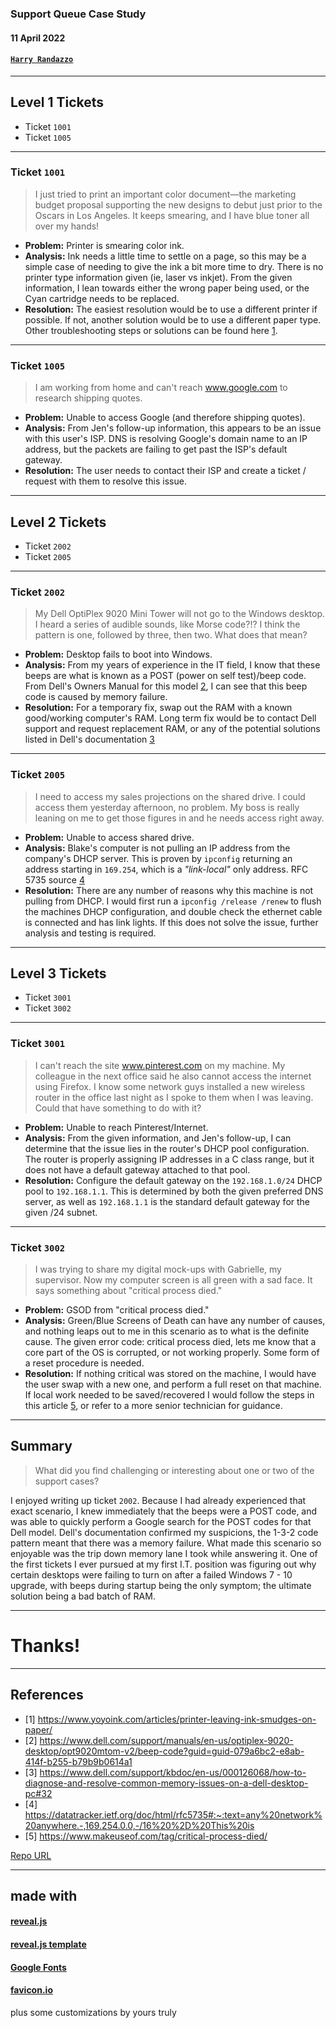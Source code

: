 ### Support Queue Case Study

#### 11 April 2022

#### [`Harry Randazzo`](https://razzle.cloud)

-----

## Level 1 Tickets

- Ticket `1001`
- Ticket `1005`

-----

### Ticket `1001`

> I just tried to print an important color document—the marketing budget proposal supporting the new designs to debut just prior to the Oscars in Los Angeles. It keeps smearing, and I have blue toner all over my hands!

- __Problem:__ Printer is smearing color ink.
- __Analysis:__ Ink needs a little time to settle on a page, so this may be a simple case of needing to give the ink a bit more time to dry. There is no printer type information given (ie, laser vs inkjet). From the given information, I lean towards either the wrong paper being used, or the Cyan cartridge needs to be replaced.
- __Resolution:__ The easiest resolution would be to use a different printer if possible.  If not, another solution would be to use a different paper type.  Other troubleshooting steps or solutions can be found here [1](https://www.yoyoink.com/articles/printer-leaving-ink-smudges-on-paper/).

-----

### Ticket `1005`

> I am working from home and can't reach www.google.com to research shipping quotes.

- __Problem:__ Unable to access Google (and therefore shipping quotes).
- __Analysis:__ From Jen's follow-up information, this appears to be an issue with this user's ISP.  DNS is resolving Google's domain name to an IP address, but the packets are failing to get past the ISP's default gateway.  
- __Resolution:__  The user needs to contact their ISP and create a ticket / request with them to resolve this issue.

-----

## Level 2 Tickets

- Ticket `2002`
- Ticket `2005`

-----

### Ticket `2002`

> My Dell OptiPlex 9020 Mini Tower will not go to the Windows desktop. I heard a series of audible sounds, like Morse code?!? I think the pattern is one, followed by three, then two. What does that mean?

- __Problem:__ Desktop fails to boot into Windows.
- __Analysis:__ From my years of experience in the IT field, I know that these beeps are what is known as a POST (power on self test)/beep code. From Dell's Owners Manual for this model [2](https://www.dell.com/support/manuals/en-us/optiplex-9020-desktop/opt9020mtom-v2/beep-code?guid=guid-079a6bc2-e8ab-414f-b255-b79b9b0614a1), I can see that this beep code is caused by memory failure. 
- __Resolution:__  For a temporary fix, swap out the RAM with a known good/working computer's RAM.  Long term fix would be to contact Dell support and request replacement RAM, or any of the potential solutions listed in Dell's documentation [3](https://www.dell.com/support/kbdoc/en-us/000126068/how-to-diagnose-and-resolve-common-memory-issues-on-a-dell-desktop-pc#32)

-----

### Ticket `2005`

> I need to access my sales projections on the shared drive. I could access them yesterday afternoon, no problem. My boss is really leaning on me to get those figures in and he needs access right away. 

- __Problem:__ Unable to access shared drive.
- __Analysis:__ Blake's computer is not pulling an IP address from the company's DHCP server.  This is proven by `ipconfig` returning an address starting in `169.254`, which is a _"link-local"_ only address.  RFC 5735 source [4](https://datatracker.ietf.org/doc/html/rfc5735#:~:text=any%20network%20anywhere.-,169.254.0.0,-/16%20%2D%20This%20is)
- __Resolution:__ There are any number of reasons why this machine is not pulling from DHCP. I would first run a `ipconfig /release /renew` to flush the machines DHCP configuration, and double check the ethernet cable is connected and has link lights.  If this does not solve the issue, further analysis and testing is required.

-----

## Level 3 Tickets

- Ticket `3001`
- Ticket `3002`

-----

### Ticket `3001`

> I can't reach the site www.pinterest.com on my machine. My colleague in the next office said he also cannot access the internet using Firefox. I know some network guys installed a new wireless router in the office last night as I spoke to them when I was leaving. Could that have something to do with it?

- __Problem:__ Unable to reach Pinterest/Internet.
- __Analysis:__ From the given information, and Jen's follow-up, I can determine that the issue lies in the router's DHCP pool configuration.  The router is properly assigning IP addresses in a C class range, but it does not have a default gateway attached to that pool.  
- __Resolution:__ Configure the default gateway on the `192.168.1.0/24` DHCP pool to `192.168.1.1`.  This is determined by both the given preferred DNS server, as well as `192.168.1.1` is the standard default gateway for the given /24 subnet.

-----

### Ticket `3002`

> I was trying to share my digital mock-ups with Gabrielle, my supervisor. Now my computer screen is all green with a sad face. It says something about "critical process died."   

- __Problem:__ GSOD from "critical process died."
- __Analysis:__ Green/Blue Screens of Death can have any number of causes, and nothing leaps out to me in this scenario as to what is the definite cause.  The given error code: critical process died, lets me know that a core part of the OS is corrupted, or not working properly.  Some form of a reset procedure is needed.
- __Resolution:__  If nothing critical was stored on the machine, I would have the user swap with a new one, and perform a full reset on that machine.  If local work needed to be saved/recovered I would follow the steps in this article [5](https://www.makeuseof.com/tag/critical-process-died/), or refer to a more senior technician for guidance.

-----

## Summary

> What did you find challenging or interesting about one or two of the support cases?

I enjoyed writing up ticket `2002`.  Because I had already experienced that exact scenario, I knew immediately that the beeps were a POST code, and was able to quickly perform a Google search for the POST codes for that Dell model.  Dell's documentation confirmed my suspicions, the 1-3-2 code pattern meant that there was a memory failure.  What made this scenario so enjoyable was the trip down memory lane I took while answering it.  One of the first tickets I ever pursued at my first I.T. position was figuring out why certain desktops were failing to turn on after a failed Windows 7 - 10 upgrade, with beeps during startup being the only symptom; the ultimate solution being a bad batch of RAM.

-----

# Thanks!

-----

## References

- \[1\] https://www.yoyoink.com/articles/printer-leaving-ink-smudges-on-paper/
- \[2\] https://www.dell.com/support/manuals/en-us/optiplex-9020-desktop/opt9020mtom-v2/beep-code?guid=guid-079a6bc2-e8ab-414f-b255-b79b9b0614a1
- \[3\] https://www.dell.com/support/kbdoc/en-us/000126068/how-to-diagnose-and-resolve-common-memory-issues-on-a-dell-desktop-pc#32
- \[4\] https://datatracker.ietf.org/doc/html/rfc5735#:~:text=any%20network%20anywhere.-,169.254.0.0,-/16%20%2D%20This%20is
- \[5\] https://www.makeuseof.com/tag/critical-process-died/

[Repo URL](https://github.com/Noxsios/support-case-study)

-----

## made with

#### [reveal.js](https://github.com/hakimel/reveal.js)

#### [reveal.js template](https://github.com/pacharanero/create-new-revealjs-template)

#### [Google Fonts](https://fonts.google.com/)

#### [favicon.io](https://favicon.io/)

plus some customizations by yours truly